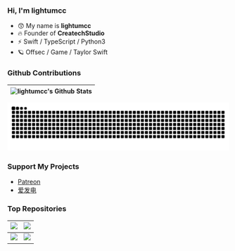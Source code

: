 ### Hi, I'm lightumcc
* 😙 My name is **lightumcc**
* 🔥 Founder of **CreatechStudio**
* ⚡ Swift / TypeScript / Python3
* 🪐 Offsec / Game / Taylor Swift

### Github Contributions
| <picture><img src="https://github-readme-stats.vercel.app/api?username=lightumcc&show_icons=true&hide_border=true&theme=transparent" align="center" alt="lightumcc's Github Stats"/></picture> |
| - |

<picture>
    <source media="(prefers-color-scheme: dark)" srcset="https://raw.githubusercontent.com/lightumcc/lightumcc/output/github-contribution-grid-snake-dark.svg">
    <source media="(prefers-color-scheme: light)" srcset="https://raw.githubusercontent.com/lightumcc/lightumcc/output/github-contribution-grid-snake.svg">
    <img alt="github contribution grid snake animation" src="https://raw.githubusercontent.com/lightumcc/lightumcc/output/github-contribution-grid-snake.svg">
</picture>

### Support My Projects
* [Patreon](https://patreon.com/createchstudio)
* [爱发电](https://afdian.com/a/createchstudio)

### Top Repositories

| <a href="https://github.com/CreatechStudio/MC-Mod-Integration"><picture><img src="https://github-readme-stats.vercel.app/api/pin/?username=CreatechStudio&repo=MC-Mod-Integration&theme=transparent" /></picture></a> | <a href="https://github.com/iewnfod/CAIE-Code-Extension"><picture><img src="https://github-readme-stats.vercel.app/api/pin/?username=iewnfod&repo=CAIE-Code-Extension&theme=transparent" /></picture></a> |
| - | - |
| <a href="https://github.com/CreatechStudio/CAIE-Code-Cloud"><picture><img src="https://github-readme-stats.vercel.app/api/pin/?username=CreatechStudio&repo=CAIE-Code-Cloud&theme=transparent" /></picture></a> | <a href="https://github.com/iewnfod/CAIE_Code"><picture><img src="https://github-readme-stats.vercel.app/api/pin/?username=iewnfod&repo=CAIE_Code&theme=transparent" /></picture></a> |
